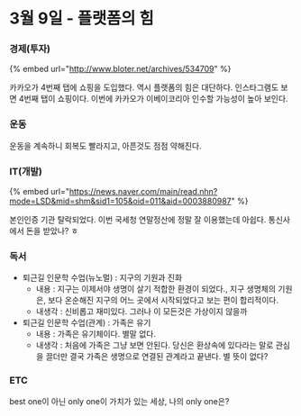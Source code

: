 # 3월 9일 - 플랫폼의 힘

### 경제\(투자\)

{% embed url="http://www.bloter.net/archives/534709" %}

카카오가 4번째 탭에 쇼핑을 도입했다. 역시 플랫폼의 힘은 대단하다. 인스타그램도 보면 4번째 탭이 쇼핑이다. 이번에 카카오가 이베이코리아 인수할 가능성이 높아 보인다.   

### 운동

 운동을 계속하니 회복도 빨라지고, 아픈것도 점점 약해진다.    

### IT\(개발\)

{% embed url="https://news.naver.com/main/read.nhn?mode=LSD&mid=shm&sid1=105&oid=011&aid=0003880987" %}

본인인증 기관 탈락되었다. 이번 국세청 연말정산에 정말 잘 이용했는데 아쉽다. 통신사에서 돈을 받았나? ㅎ

### 독서

* 퇴근길 인문학 수업\(뉴노멀\) : 지구의 기원과 진화    
  * 내용 : 지구는 이제서야 생명이 살기 적합한 환경이 되었다., 지구 생명체의 기원은, 보다 온순해진 지구의 어느 곳에서 시작되었다고 보는 편이 합리적이다.
  * 내생각 : 신비롭고 재미있다. 그러나 이 모든것은 가상이지 않을까  
* 퇴근길 인문학 수업\(관계\) : 가족은 유기
  * 내용 : 가족은 유기체이다. 별말 없다.
  * 내생각 : 처음에 가족은 그냥 보면 안된다. 당신은 환상속에 있다라는 말로 관심을 끌더만 결국 가족은 생명으로 연결된 관계라고 끝낸다. 별 뜻이 없다?

### ETC

best one이 아닌 only one이 가치가 있는 세상, 나의 only one은?    

